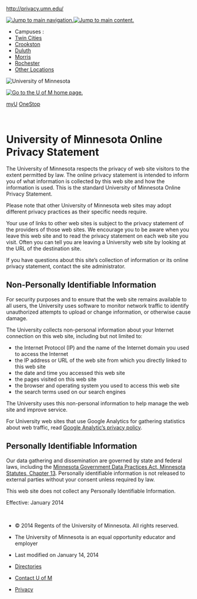 http://privacy.umn.edu/

[![Jump to main navigation.](assets/img/trans.gif)](#mainnav)[![Jump to main content.](assets/img/trans.gif)](#maincontent)

-   Campuses :
-   [Twin Cities](http://www.umn.edu/)
-   [Crookston](http://www.crk.umn.edu)
-   [Duluth](http://www.d.umn.edu)
-   [Morris](http://www.morris.umn.edu/)
-   [Rochester](http://www.r.umn.edu)
-   [Other Locations](http://www.umn.edu/campuses.php)

![University of Minnesota](assets/img/smMwdmk.gif)

[![Go to the U of M home page.](assets/img/logo_uofm_D2D.gif)](http://www.umn.edu)

<a href="https://www.myu.umn.edu/" id="btn_myu">myU</a> <a href="http://onestop.umn.edu/" id="btn_onestop">OneStop</a>

 

<a href="" id="maincontent"></a>University of Minnesota Online Privacy Statement
================================================================================

The University of Minnesota respects the privacy of web site visitors to the extent permitted by law. The online privacy statement is intended to inform you of what information is collected by this web site and how the information is used. This is the standard University of Minnesota Online Privacy Statement.

Please note that other University of Minnesota web sites may adopt different privacy practices as their specific needs require.

Your use of links to other web sites is subject to the privacy statement of the providers of those web sites. We encourage you to be aware when you leave this web site and to read the privacy statement on each web site you visit. Often you can tell you are leaving a University web site by looking at the URL of the destination site.

If you have questions about this site’s collection of information or its online privacy statement, contact the site administrator.

Non-Personally Identifiable Information
---------------------------------------

For security purposes and to ensure that the web site remains available to all users, the University uses software to monitor network traffic to identify unauthorized attempts to upload or change information, or otherwise cause damage.

The University collects non-personal information about your Internet connection on this web site, including but not limited to:

-   the Internet Protocol (IP) and the name of the Internet domain you used to access the Internet
-   the IP address or URL of the web site from which you directly linked to this web site
-   the date and time you accessed this web site
-   the pages visited on this web site
-   the browser and operating system you used to access this web site
-   the search terms used on our search engines

The University uses this non-personal information to help manage the web site and improve service.

For University web sites that use Google Analytics for gathering statistics about web traffic, read [Google Analytic’s privacy policy](http://www.google.com/policies/privacy/).

Personally Identifiable Information
-----------------------------------

Our data gathering and dissemination are governed by state and federal laws, including the [Minnesota Government Data Practices Act, Minnesota Statutes, Chapter 13](https://www.revisor.mn.gov/statutes/?id=13). Personally identifiable information is not released to external parties without your consent unless required by law.

This web site does not collect any Personally Identifiable Information.

Effective: January 2014

 

-   © 2014 Regents of the University of Minnesota. All rights reserved.
-   The University of Minnesota is an equal opportunity educator and employer
-   Last modified on January 14, 2014

-   [Directories](http://www.directory.umn.edu/)
-   [Contact U of M](http://www.umn.edu/twincities/contact/)
-   [Privacy](http://www.privacy.umn.edu/)

 


